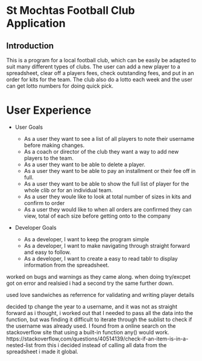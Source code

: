 # St Mochtas Football Club Application

## Introduction
This is a program for a local football club, which can be easily be adapted to suit many different types of clubs.
The user can add a new player to a spreadsheet, clear off a players fees, check outstanding fees, and put in an order 
for kits for the team. The club also do a lotto each week and the user can get lotto numbers for doing quick pick.

# User Experience

- User Goals
  - As a user they want to see a list of all players to note their username before making changes.
  - As a coach or director of the club they want a way to add new players to the team.
  - As a user they want to be able to delete a player.
  - As a user they want to be able to pay an installment or their fee off in full.
  - As a user they want to be able to show the full list of player for the whole clib or for an individual team.
  - As a user they woule like to look at total number of sizes in kits and confirm to order
  - As a user they would like to when all orders are confirmed they can view, total of each size before getting onto to the company

- Developer Goals
  - As a developer, I want to keep the program simple
  - As a developer, I want to make navigating through straight forward and easy to follow.
  - As a developer, I want to create a easy to read tablr to display information from the spreadsheet.

worked on bugs and warnings as they came along. when doing try/excpet got on error and realsied i had a second try the same further down.

used love sandwiches as referrence for validating and writing player details

decided tp change the year to a username, and it was not as straight forward as i thought, 
i worked out that I needed to pass all the data into the function, but was finding it difficult to iterate through the sublist to check if the username was already used. I found from a online search on the stackoverflow site that using a built-in function any() would work. https://stackoverflow,com/questions/40514139/check-if-an-item-is-in-a-nested-list
from this i decided instead of calling all data from the spreadsheet i made it global.